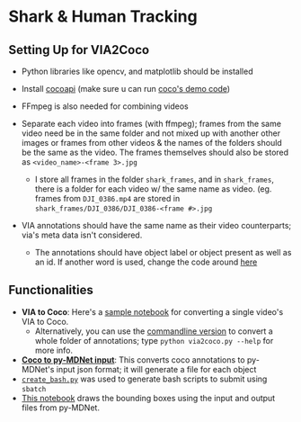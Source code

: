 # Shark & Human Tracking 

## Setting Up for VIA2Coco
-  Python libraries like opencv, and matplotlib should be installed 
-  Install [cocoapi](https://github.com/cocodataset/cocoapi) (make sure u can run [coco's demo code](https://github.com/cocodataset/cocoapi/blob/master/PythonAPI/pycocoDemo.ipynb)) 
-  FFmpeg is also needed for combining videos 
-  Separate each video into frames (with ffmpeg); frames from the same video need be in the same folder and not mixed up with another other images or frames from other videos & the names of the folders should be the same as the video. The frames themselves should also be stored as `<video_name>-<frame 3>.jpg`
    - I store all frames in the folder `shark_frames`, and in `shark_frames`, there is a folder for each video w/ the same name as video. (eg. frames from  `DJI_0386.mp4` are stored in `shark_frames/DJI_0386/DJI_0386-<frame #>.jpg`
  
-  VIA annotations should have the same name as their video counterparts; via's meta data isn't considered. 
    - The annotations should have object label or object present as well as an id. If another word is used, change the code around [here](https://github.com/liliarose/cv_project/blob/f0bcfab45936952079a50356e40089ed1cd309a8/via2coco.py#L34)


## Functionalities 
-   __VIA to Coco__: Here's a [sample notebook](https://github.com/liliarose/cv_project/blob/main/via2coco_example.ipynb) for converting a single video's VIA to Coco.   
    -  Alternatively, you can use the [commandline version](https://github.com/liliarose/cv_project/blob/main/via2coco.py) to convert a whole folder of annotations; type `python via2coco.py --help` for more info. 
- [__Coco to py-MDNet input__](https://github.com/liliarose/cv_project/blob/main/coco2mdnetI.ipynb): This converts coco annotations to py-MDNet's input json format; it will generate a file for each object
- [`create_bash.py`](https://github.com/liliarose/cv_project/blob/main/create_bash.py) was used to generate bash scripts to submit using `sbatch`
- [This notebook](https://github.com/liliarose/cv_project/blob/main/draw%20frames%20%26%20combine.ipynb) draws the bounding boxes using the input and output files from py-MDNet.  
